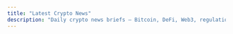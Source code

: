 ```yaml
---
title: "Latest Crypto News"
description: "Daily crypto news briefs — Bitcoin, DeFi, Web3, regulation & market moves."
---
```

